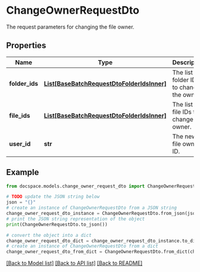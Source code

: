 # ChangeOwnerRequestDto

The request parameters for changing the file owner.

## Properties

Name | Type | Description | Notes
------------ | ------------- | ------------- | -------------
**folder_ids** | [**List[BaseBatchRequestDtoFolderIdsInner]**](BaseBatchRequestDtoFolderIdsInner.md) | The list of folder IDs to change the owner. | [optional] 
**file_ids** | [**List[BaseBatchRequestDtoFolderIdsInner]**](BaseBatchRequestDtoFolderIdsInner.md) | The list of file IDs to change the owner. | [optional] 
**user_id** | **str** | The new file owner ID. | 

## Example

```python
from docspace.models.change_owner_request_dto import ChangeOwnerRequestDto

# TODO update the JSON string below
json = "{}"
# create an instance of ChangeOwnerRequestDto from a JSON string
change_owner_request_dto_instance = ChangeOwnerRequestDto.from_json(json)
# print the JSON string representation of the object
print(ChangeOwnerRequestDto.to_json())

# convert the object into a dict
change_owner_request_dto_dict = change_owner_request_dto_instance.to_dict()
# create an instance of ChangeOwnerRequestDto from a dict
change_owner_request_dto_from_dict = ChangeOwnerRequestDto.from_dict(change_owner_request_dto_dict)
```
[[Back to Model list]](../README.md#documentation-for-models) [[Back to API list]](../README.md#documentation-for-api-endpoints) [[Back to README]](../README.md)


